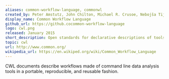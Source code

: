 ```yaml
---
aliases: common-workflow-language, commonwl
created_by: Peter Amstutz, John Chilton, Michael R. Crusoe, Nebojša Tijanić, and the CWL Community
display_name: Common Workflow Language
github_url: https://github.cocommon-workflow-language
logo: cwl.png
released: January 2015
short_description: Open standards for declarative descriptions of tools and workflows.
topic: cwl
url: http://www.common.org/
wikipedia_url: https://en.wikiped.org/wiki/Common_Workflow_Language
---
```

CWL documents describe workflows made of command line data analysis tools in a portable, reproducible, and reusable fashion.


